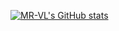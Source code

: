 <!--[![MR-VL GitHub stats](https://github-readme-stats.vercel.app/api?username=MR-VL)](https://github.com/MR-VL/github-readme-stats)-->
[![MR-VL's GitHub stats](https://github-readme-stats.vercel.app/api?username=mr-vl)](https://github.com/mr-vl/github-readme-stats)
<!--
**MR-VL/MR-VL** is a ✨ _special_ ✨ repository because its `README.md` (this file) appears on your GitHub profile.

Here are some ideas to get you started:

- 🔭 I’m currently working on ...
- 🌱 I’m currently learning ...
- 👯 I’m looking to collaborate on ...
- 🤔 I’m looking for help with ...
- 💬 Ask me about ...
- 📫 How to reach me: ...
- 😄 Pronouns: ...
- ⚡ Fun fact: ...
-->
